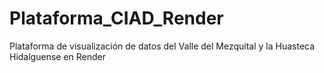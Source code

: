 # Plataforma_CIAD_Render
Plataforma de visualización de datos del Valle del Mezquital y la Huasteca Hidalguense en Render
